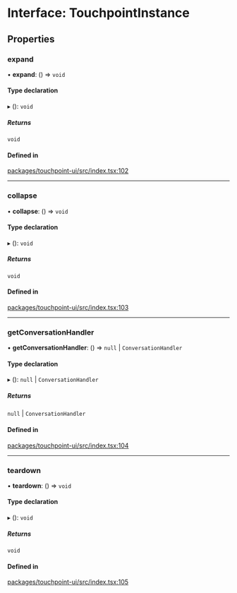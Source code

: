 # Interface: TouchpointInstance

## Properties

### expand

• **expand**: () => `void`

#### Type declaration

▸ (): `void`

##### Returns

`void`

#### Defined in

[packages/touchpoint-ui/src/index.tsx:102](https://github.com/nlxai/sdk/blob/60e620aa63af0aaf7be7fdadaae144688b13d156/packages/touchpoint-ui/src/index.tsx#L102)

___

### collapse

• **collapse**: () => `void`

#### Type declaration

▸ (): `void`

##### Returns

`void`

#### Defined in

[packages/touchpoint-ui/src/index.tsx:103](https://github.com/nlxai/sdk/blob/60e620aa63af0aaf7be7fdadaae144688b13d156/packages/touchpoint-ui/src/index.tsx#L103)

___

### getConversationHandler

• **getConversationHandler**: () => ``null`` \| `ConversationHandler`

#### Type declaration

▸ (): ``null`` \| `ConversationHandler`

##### Returns

``null`` \| `ConversationHandler`

#### Defined in

[packages/touchpoint-ui/src/index.tsx:104](https://github.com/nlxai/sdk/blob/60e620aa63af0aaf7be7fdadaae144688b13d156/packages/touchpoint-ui/src/index.tsx#L104)

___

### teardown

• **teardown**: () => `void`

#### Type declaration

▸ (): `void`

##### Returns

`void`

#### Defined in

[packages/touchpoint-ui/src/index.tsx:105](https://github.com/nlxai/sdk/blob/60e620aa63af0aaf7be7fdadaae144688b13d156/packages/touchpoint-ui/src/index.tsx#L105)
